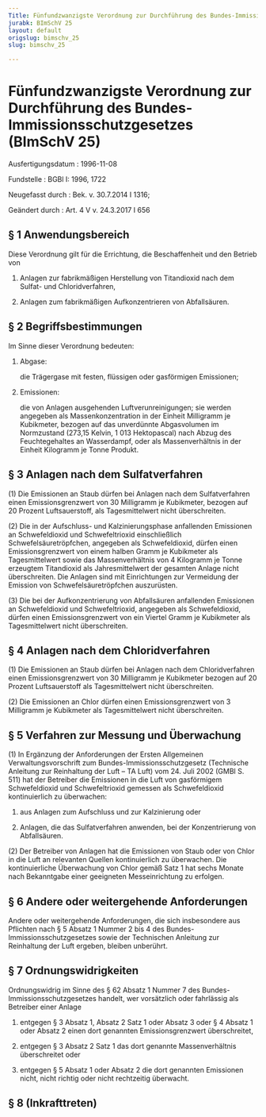 ```yaml
---
Title: Fünfundzwanzigste Verordnung zur Durchführung des Bundes-Immissionsschutzgesetzes
jurabk: BImSchV 25
layout: default
origslug: bimschv_25
slug: bimschv_25

---
```


# Fünfundzwanzigste Verordnung zur Durchführung des Bundes-Immissionsschutzgesetzes (BImSchV 25)

Ausfertigungsdatum
:   1996-11-08

Fundstelle
:   BGBl I: 1996, 1722

Neugefasst durch
:   Bek. v. 30.7.2014 I 1316;

Geändert durch
:   Art. 4 V v. 24.3.2017 I 656



## § 1 Anwendungsbereich

Diese Verordnung gilt für die Errichtung, die Beschaffenheit und den Betrieb von

1.  Anlagen zur fabrikmäßigen Herstellung von Titandioxid nach dem Sulfat- und Chloridverfahren,


2.  Anlagen zum fabrikmäßigen Aufkonzentrieren von Abfallsäuren.





## § 2 Begriffsbestimmungen

Im Sinne dieser Verordnung bedeuten:

1.  Abgase:

    die Trägergase mit festen, flüssigen oder gasförmigen Emissionen;


2.  Emissionen:

    die von Anlagen ausgehenden Luftverunreinigungen; sie werden angegeben als Massenkonzentration in der Einheit Milligramm je Kubikmeter, bezogen auf das unverdünnte Abgasvolumen im Normzustand (273,15 Kelvin, 1 013 Hektopascal) nach Abzug des Feuchtegehaltes an Wasserdampf, oder als Massenverhältnis in der Einheit Kilogramm je Tonne Produkt.





## § 3 Anlagen nach dem Sulfatverfahren

(1) Die Emissionen an Staub dürfen bei Anlagen nach dem Sulfatverfahren einen Emissionsgrenzwert von 30 Milligramm je Kubikmeter, bezogen auf 20 Prozent Luftsauerstoff, als Tagesmittelwert nicht überschreiten.

(2) Die in der Aufschluss- und Kalzinierungsphase anfallenden Emissionen an Schwefeldioxid und Schwefeltrioxid einschließlich Schwefelsäuretröpfchen, angegeben als Schwefeldioxid, dürfen einen Emissionsgrenzwert von einem halben Gramm je Kubikmeter als Tagesmittelwert sowie das Massenverhältnis von 4 Kilogramm je Tonne erzeugtem Titandioxid als Jahresmittelwert der gesamten Anlage nicht überschreiten. Die Anlagen sind mit Einrichtungen zur Vermeidung der Emission von Schwefelsäuretröpfchen auszurüsten.

(3) Die bei der Aufkonzentrierung von Abfallsäuren anfallenden Emissionen an Schwefeldioxid und Schwefeltrioxid, angegeben als Schwefeldioxid, dürfen einen Emissionsgrenzwert von ein Viertel Gramm je Kubikmeter als Tagesmittelwert nicht überschreiten.


## § 4 Anlagen nach dem Chloridverfahren

(1) Die Emissionen an Staub dürfen bei Anlagen nach dem Chloridverfahren einen Emissionsgrenzwert von 30 Milligramm je Kubikmeter bezogen auf 20 Prozent Luftsauerstoff als Tagesmittelwert nicht überschreiten.

(2) Die Emissionen an Chlor dürfen einen Emissionsgrenzwert von 3 Milligramm je Kubikmeter als Tagesmittelwert nicht überschreiten.


## § 5 Verfahren zur Messung und Überwachung

(1) In Ergänzung der Anforderungen der Ersten Allgemeinen Verwaltungsvorschrift zum Bundes-Immissionsschutzgesetz (Technische Anleitung zur Reinhaltung der Luft – TA Luft) vom 24. Juli 2002 (GMBl S. 511) hat der Betreiber die Emissionen in die Luft von gasförmigem Schwefeldioxid und Schwefeltrioxid gemessen als Schwefeldioxid kontinuierlich zu überwachen:

1.  aus Anlagen zum Aufschluss und zur Kalzinierung oder


2.  Anlagen, die das Sulfatverfahren anwenden, bei der Konzentrierung von Abfallsäuren.




(2) Der Betreiber von Anlagen hat die Emissionen von Staub oder von Chlor in die Luft an relevanten Quellen kontinuierlich zu überwachen. Die kontinuierliche Überwachung von Chlor gemäß Satz 1 hat sechs Monate nach Bekanntgabe einer geeigneten Messeinrichtung zu erfolgen.


## § 6 Andere oder weitergehende Anforderungen

Andere oder weitergehende Anforderungen, die sich insbesondere aus Pflichten nach § 5 Absatz 1 Nummer 2 bis 4 des Bundes-Immissionsschutzgesetzes sowie der Technischen Anleitung zur Reinhaltung der Luft ergeben, bleiben unberührt.


## § 7 Ordnungswidrigkeiten

Ordnungswidrig im Sinne des § 62 Absatz 1 Nummer 7 des Bundes-Immissionsschutzgesetzes handelt, wer vorsätzlich oder fahrlässig als Betreiber einer Anlage

1.  entgegen § 3 Absatz 1, Absatz 2 Satz 1 oder Absatz 3 oder § 4 Absatz 1 oder Absatz 2 einen dort genannten Emissionsgrenzwert überschreitet,


2.  entgegen § 3 Absatz 2 Satz 1 das dort genannte Massenverhältnis überschreitet oder


3.  entgegen § 5 Absatz 1 oder Absatz 2 die dort genannten Emissionen nicht, nicht richtig oder nicht rechtzeitig überwacht.





## § 8 (Inkrafttreten)



